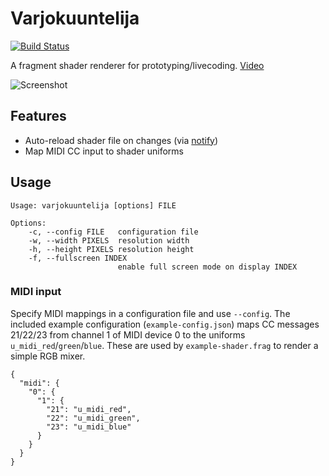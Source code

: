 # Varjokuuntelija

[![Build Status](https://travis-ci.org/ahihi/varjokuuntelija.svg?branch=master)](https://travis-ci.org/ahihi/varjokuuntelija)

A fragment shader renderer for prototyping/livecoding. [Video](http://omino.foldplop.com/~ahihi/Varjokuuntelija-demo.mp4)

![Screenshot](http://i.imgur.com/GMtEpWS.png)

## Features

* Auto-reload shader file on changes (via [notify](https://github.com/passcod/rsnotify))
* Map MIDI CC input to shader uniforms

## Usage

```
Usage: varjokuuntelija [options] FILE

Options:
    -c, --config FILE   configuration file
    -w, --width PIXELS  resolution width
    -h, --height PIXELS resolution height
    -f, --fullscreen INDEX
                        enable full screen mode on display INDEX
```

### MIDI input

Specify MIDI mappings in a configuration file and use `--config`. The included example configuration (`example-config.json`) maps CC messages 21/22/23 from channel 1 of MIDI device 0 to the uniforms `u_midi_red`/`green`/`blue`. These are used by `example-shader.frag` to render a simple RGB mixer.

```
{
  "midi": {
    "0": {
      "1": {
        "21": "u_midi_red",
        "22": "u_midi_green",
        "23": "u_midi_blue"
      }
    }
  }
}
```
